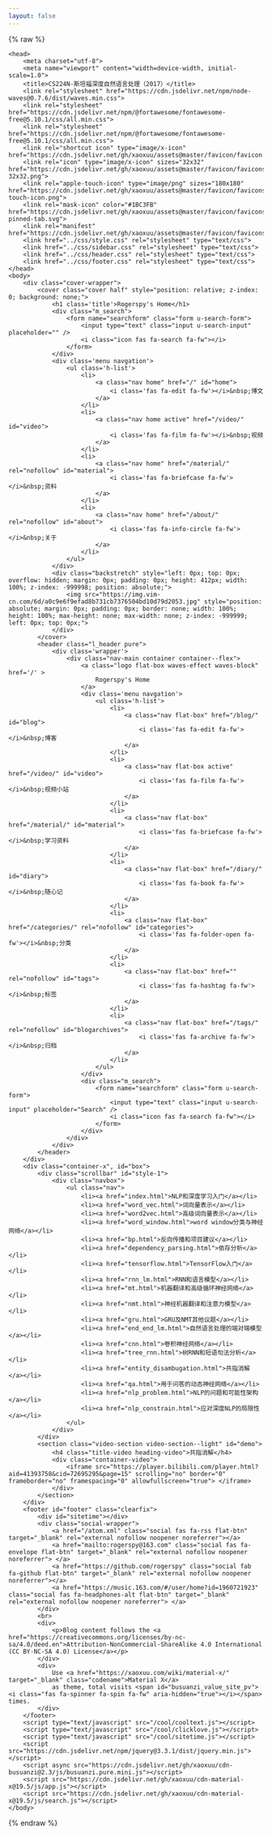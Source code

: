 ```yaml
---
layout: false
---
```


{% raw %}

<!DOCTYPE html>
	<head>		
		<meta charset="utf-8">
		<meta name="viewport" content="width=device-width, initial-scale=1.0">
		<title>CS224N-斯坦福深度自然语言处理（2017）</title>
		<link rel="stylesheet" href="https://cdn.jsdelivr.net/npm/node-waves@0.7.6/dist/waves.min.css">
		<link rel="stylesheet" href="https://cdn.jsdelivr.net/npm/@fortawesome/fontawesome-free@5.10.1/css/all.min.css">
		<link rel="stylesheet" href="https://cdn.jsdelivr.net/npm/@fortawesome/fontawesome-free@5.10.1/css/all.min.css">
		<link rel="shortcut icon" type="image/x-icon" href="https://cdn.jsdelivr.net/gh/xaoxuu/assets@master/favicon/favicon.ico">
		<link rel="icon" type="image/x-icon" sizes="32x32" href="https://cdn.jsdelivr.net/gh/xaoxuu/assets@master/favicon/favicons/favicon-32x32.png">
		<link rel="apple-touch-icon" type="image/png" sizes="180x180" href="https://cdn.jsdelivr.net/gh/xaoxuu/assets@master/favicon/favicons/apple-touch-icon.png">
		<link rel="mask-icon" color="#1BC3FB" href="https://cdn.jsdelivr.net/gh/xaoxuu/assets@master/favicon/favicons/safari-pinned-tab.svg">
		<link rel="manifest" href="https://cdn.jsdelivr.net/gh/xaoxuu/assets@master/favicon/favicons/site.webmanifest">
		<link href="../css/style.css" rel="stylesheet" type="text/css">
		<link href="../css/sidebar.css" rel="stylesheet" type="text/css">
		<link href="../css/header.css" rel="stylesheet" type="text/css">
		<link href="../css/footer.css" rel="stylesheet" type="text/css">
	</head>
	<body>
	    <div class="cover-wrapper">
            <cover class="cover half" style="position: relative; z-index: 0; background: none;">
                <h1 class='title'>Rogerspy's Home</h1>
                <div class="m_search">
                    <form name="searchform" class="form u-search-form">
                        <input type="text" class="input u-search-input" placeholder="" />
                        <i class="icon fas fa-search fa-fw"></i>
                    </form>
                </div>
				<div class='menu navgation'>
					<ul class='h-list'>
						<li>
							<a class="nav home" href="/" id="home">
								<i class='fas fa-edit fa-fw'></i>&nbsp;博文
							</a>
						</li>
						<li>
							<a class="nav home active" href="/video/" id="video">
								<i class='fas fa-film fa-fw'></i>&nbsp;视频
							</a>
						</li>
						<li>
							<a class="nav home" href="/material/" rel="nofollow" id="material">
								<i class='fas fa-briefcase fa-fw'></i>&nbsp;资料
							</a>
						</li>
						<li>
							<a class="nav home" href="/about/" rel="nofollow" id="about">
								<i class='fas fa-info-circle fa-fw'></i>&nbsp;关于
							</a>
						</li>
					</ul>
				</div>
				<div class="backstretch" style="left: 0px; top: 0px; overflow: hidden; margin: 0px; padding: 0px; height: 412px; width: 100%; z-index: -999998; position: absolute;">
				    <img src="https://img.vim-cn.com/6d/a0c9e6f9efad8b731cb7376504bd10d79d2053.jpg" style="position: absolute; margin: 0px; padding: 0px; border: none; width: 100%; height: 100%; max-height: none; max-width: none; z-index: -999999; left: 0px; top: 0px;">
				</div>
            </cover>
            <header class="l_header pure">
	            <div class='wrapper'>
					<div class="nav-main container container--flex">
				        <a class="logo flat-box waves-effect waves-block" href='/' >
					        Rogerspy's Home
					    </a>
						<div class='menu navgation'>
							<ul class='h-list'>
								<li>
									<a class="nav flat-box" href="/blog/" id="blog">
										<i class='fas fa-edit fa-fw'></i>&nbsp;博客
									</a>
								</li>
								<li>
									<a class="nav flat-box active" href="/video/" id="video">
										<i class='fas fa-film fa-fw'></i>&nbsp;视频小站
									</a>
								</li>
								<li>
									<a class="nav flat-box" href="/material/" id="material">
										<i class='fas fa-briefcase fa-fw'></i>&nbsp;学习资料
									</a>
								</li>
								<li>
									<a class="nav flat-box" href="/diary/" id="diary">
										<i class='fas fa-book fa-fw'></i>&nbsp;随心记
									</a>
								</li>
								<li>
									<a class="nav flat-box" href="/categories/" rel="nofollow" id="categories">
										<i class='fas fa-folder-open fa-fw'></i>&nbsp;分类
									</a>
								</li>
								<li>
									<a class="nav flat-box" href="" rel="nofollow" id="tags">
										<i class='fas fa-hashtag fa-fw'></i>&nbsp;标签
									</a>
								</li>
								<li>
									<a class="nav flat-box" href="/tags/" rel="nofollow" id="blogarchives">
										<i class='fas fa-archive fa-fw'></i>&nbsp;归档
									</a>
								</li>
							</ul>
						</div>
						<div class="m_search">
							<form name="searchform" class="form u-search-form">
								<input type="text" class="input u-search-input" placeholder="Search" />
								<i class="icon fas fa-search fa-fw"></i>
							</form>
						</div>
		            </div>
	            </div>
	        </header>
		</div>
		<div class="container-x", id="box">
			<div class="scrollbar" id="style-1">
				<div class="navbox">
					<ul class="nav">
						<li><a href="index.html">NLP和深度学习入门</a></li>
						<li><a href="word_vec.html">词向量表示</a></li>
						<li><a href="word2vec.html">高级词向量表示</a></li>
						<li><a href="word_window.html">word window分类与神经网络</a></li>
						<li><a href="bp.html">反向传播和项目建议</a></li>
						<li><a href="dependency_parsing.html">依存分析</a></li>
						<li><a href="tensorflow.html">TensorFlow入门</a></li>
						<li><a href="rnn_lm.html">RNN和语言模型</a></li>
						<li><a href="mt.html">机器翻译和高级循环神经网络</a></li>
						<li><a href="nmt.html">神经机器翻译和注意力模型</a></li>
						<li><a href="gru.html">GRU及NMT其他议题</a></li>
						<li><a href="end_end_lm.html">自然语言处理的端对端模型</a></li>
						<li><a href="cnn.html">卷积神经网络</a></li>
						<li><a href="tree_rnn.html">树RNN和短语句法分析</a></li>
						<li><a href="entity_disambugation.html">共指消解</a></li>
						<li><a href="qa.html">用于问答的动态神经网络</a></li>
						<li><a href="nlp_problem.html">NLP的问题和可能性架构</a></li>
						<li><a href="nlp_constrain.html">应对深度NLP的局限性</a></li>
					</ul>
				</div>
			</div>
			<section class="video-section video-section--light" id="demo">
			    <h4 class="title-video heading-video">共指消解</h4>
				<div class="container-video">
				    <iframe src="https://player.bilibili.com/player.html?aid=41393758&cid=72695295&page=15" scrolling="no" border="0" frameborder="no" framespacing="0" allowfullscreen="true"> </iframe>
				</div>
			</section>
		</div>
		<footer id="footer" class="clearfix">
		    <div id="sitetime"></div>
			<div class="social-wrapper">
				<a href="/atom.xml" class="social fas fa-rss flat-btn" target="_blank" rel="external nofollow noopener noreferrer"></a>
				<a href="mailto:rogerspy@163.com" class="social fas fa-envelope flat-btn" target="_blank" rel="external nofollow noopener noreferrer"> </a>
				<a href="https://github.com/rogerspy" class="social fab fa-github flat-btn" target="_blank" rel="external nofollow noopener noreferrer"></a>
				<a href="https://music.163.com/#/user/home?id=1960721923" class="social fas fa-headphones-alt flat-btn" target="_blank" rel="external nofollow noopener noreferrer"> </a>
			</div>
		    <br>
		    <div>
			    <p>Blog content follows the <a href="https://creativecommons.org/licenses/by-nc-sa/4.0/deed.en">Attribution-NonCommercial-ShareAlike 4.0 International (CC BY-NC-SA 4.0) License</a></p>
		    </div>
		    <div>
			    Use <a href="https://xaoxuu.com/wiki/material-x/" target="_blank" class="codename">Material X</a>
			    as theme, total visits <span id="busuanzi_value_site_pv"><i class="fas fa-spinner fa-spin fa-fw" aria-hidden="true"></i></span> times. 
		    </div>
	    </footer>
		<script type="text/javascript" src="/cool/cooltext.js"></script>
		<script type="text/javascript" src="/cool/clicklove.js"></script>
		<script type="text/javascript" src="/cool/sitetime.js"></script>
		<script src="https://cdn.jsdelivr.net/npm/jquery@3.3.1/dist/jquery.min.js"></script>
		<script async src="https://cdn.jsdelivr.net/gh/xaoxuu/cdn-busuanzi@2.3/js/busuanzi.pure.mini.js"></script>
		<script src="https://cdn.jsdelivr.net/gh/xaoxuu/cdn-material-x@19.5/js/app.js"></script>
        <script src="https://cdn.jsdelivr.net/gh/xaoxuu/cdn-material-x@19.5/js/search.js"></script>
	</body>
</html>

{% endraw %}